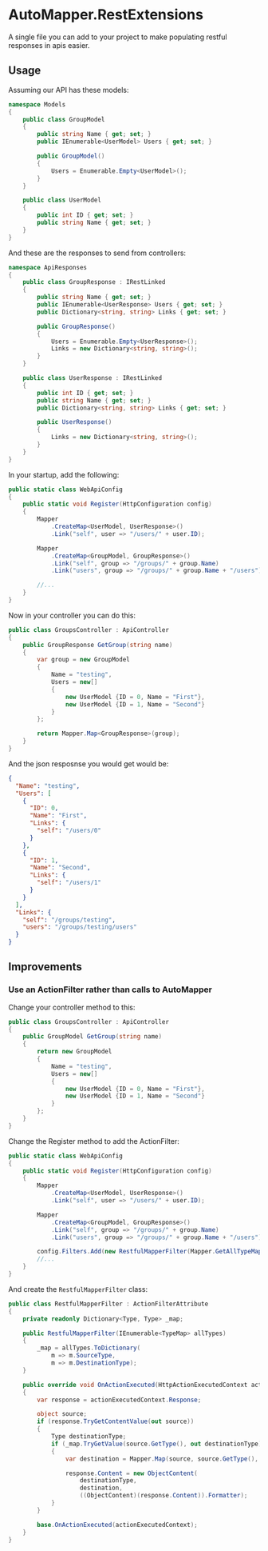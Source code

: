 # AutoMapper.RestExtensions

A single file you can add to your project to make populating restful responses in apis easier.

## Usage

Assuming our API has these models:
```c#
namespace Models
{
	public class GroupModel
	{
		public string Name { get; set; }
		public IEnumerable<UserModel> Users { get; set; }

		public GroupModel()
		{
			Users = Enumerable.Empty<UserModel>();
		}
	}

	public class UserModel
	{
		public int ID { get; set; }
		public string Name { get; set; }
	}
}
```
And these are the responses to send from controllers:

```c#
namespace ApiResponses
{
	public class GroupResponse : IRestLinked
	{
		public string Name { get; set; }
		public IEnumerable<UserResponse> Users { get; set; }
		public Dictionary<string, string> Links { get; set; }

		public GroupResponse()
		{
			Users = Enumerable.Empty<UserResponse>();
			Links = new Dictionary<string, string>();
		}
	}

	public class UserResponse : IRestLinked
	{
		public int ID { get; set; }
		public string Name { get; set; }
		public Dictionary<string, string> Links { get; set; }

		public UserResponse()
		{
			Links = new Dictionary<string, string>();
		}
	}
}
```

In your startup, add the following:

```c#
public static class WebApiConfig
{
	public static void Register(HttpConfiguration config)
	{
		Mapper
			.CreateMap<UserModel, UserResponse>()
			.Link("self", user => "/users/" + user.ID);

		Mapper
			.CreateMap<GroupModel, GroupResponse>()
			.Link("self", group => "/groups/" + group.Name)
			.Link("users", group => "/groups/" + group.Name + "/users");

		//...
	}
}
```

Now in your controller you can do this:

```c#
public class GroupsController : ApiController
{
	public GroupResponse GetGroup(string name)
	{
		var group = new GroupModel
		{
			Name = "testing",
			Users = new[]
			{
				new UserModel {ID = 0, Name = "First"},
				new UserModel {ID = 1, Name = "Second"}
			}
		};

		return Mapper.Map<GroupResponse>(group);
	}
}
```

And the json resposnse you would get would be:

```json
{
  "Name": "testing",
  "Users": [
    {
      "ID": 0,
      "Name": "First",
      "Links": {
        "self": "/users/0"
      }
    },
    {
      "ID": 1,
      "Name": "Second",
      "Links": {
        "self": "/users/1"
      }
    }
  ],
  "Links": {
    "self": "/groups/testing",
    "users": "/groups/testing/users"
  }
}
```

## Improvements

### Use an ActionFilter rather than calls to AutoMapper

Change your controller method to this:

```c#
public class GroupsController : ApiController
{
	public GroupModel GetGroup(string name)
	{
		return new GroupModel
		{
			Name = "testing",
			Users = new[]
			{
				new UserModel {ID = 0, Name = "First"},
				new UserModel {ID = 1, Name = "Second"}
			}
		};
	}
}
```

Change the Register method to add the ActionFilter:

```c#
public static class WebApiConfig
{
	public static void Register(HttpConfiguration config)
	{
		Mapper
			.CreateMap<UserModel, UserResponse>()
			.Link("self", user => "/users/" + user.ID);

		Mapper
			.CreateMap<GroupModel, GroupResponse>()
			.Link("self", group => "/groups/" + group.Name)
			.Link("users", group => "/groups/" + group.Name + "/users");

		config.Filters.Add(new RestfulMapperFilter(Mapper.GetAllTypeMaps()));
		//...
	}
}
```

And create the `RestfulMapperFilter` class:

```c#
public class RestfulMapperFilter : ActionFilterAttribute
{
	private readonly Dictionary<Type, Type> _map;

	public RestfulMapperFilter(IEnumerable<TypeMap> allTypes)
	{
		_map = allTypes.ToDictionary(
			m => m.SourceType,
			m => m.DestinationType);
	}

	public override void OnActionExecuted(HttpActionExecutedContext actionExecutedContext)
	{
		var response = actionExecutedContext.Response;

		object source;
		if (response.TryGetContentValue(out source))
		{
			Type destinationType;
			if (_map.TryGetValue(source.GetType(), out destinationType))
			{
				var destination = Mapper.Map(source, source.GetType(), destinationType);

				response.Content = new ObjectContent(
					destinationType,
					destination,
					((ObjectContent)(response.Content)).Formatter);
			}
		}

		base.OnActionExecuted(actionExecutedContext);
	}
}
```
